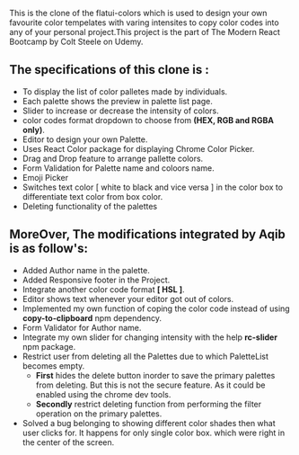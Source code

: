 This is the clone of the flatui-colors which is used to design your own favourite color tempelates with varing intensites to copy color codes into any of your personal project.This project is the part of The Modern React Bootcamp by Colt Steele on Udemy. 
## The specifications of this clone is :
* To display the list of color palletes made by individuals.
* Each palette shows the preview in palette list page.
* Slider to increase or decrease the intensity of colors.
* color codes format dropdown to choose from **(HEX, RGB and RGBA only)**.
* Editor to design your own Palette.
* Uses React Color package for displaying Chrome Color Picker.
* Drag and Drop feature to arrange pallette colors.
* Form Validation for Palette name and coloors name.
* Emoji Picker 
* Switches text color [ white to black and vice versa ] in the color box to differentiate text color from box color.
* Deleting functionality of the palettes

## MoreOver, The modifications integrated by Aqib is as follow's:
* Added Author name in the palette.
* Added Responsive footer in the Project.
* Integrate another color code format **[ HSL ]**.
* Editor shows text whenever your editor got out of colors.
* Implemented my own function of coping the color code instead of using **copy-to-clipboard** npm dependency.
* Form Validator for Author name.
* Integrate my own slider for changing intensity with the help **rc-slider** npm package.
* Restrict user from deleting all the Palettes due to which PaletteList becomes empty.
  * **First** hides the delete button inorder to save the primary palettes from deleting. But this is not the secure feature. As it could be enabled using the chrome dev tools.
  * **Secondly** restrict deleting function from performing the filter operation on the primary palettes.
* Solved a bug belonging to showing different color shades then what user clicks for. It happens for only single color box. which were right in the center of the screen.

